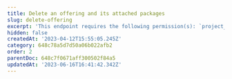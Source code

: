 ```yaml
---
title: Delete an offering and its attached packages
slug: delete-offering
excerpt: 'This endpoint requires the following permission(s): `project_configuration:offerings:read_write`.'
hidden: false
createdAt: '2023-04-12T15:55:05.245Z'
category: 648c78a5d7d50a06b022afb2
order: 2
parentDoc: 648c7f0671aff300502f84a5
updatedAt: '2023-06-16T16:41:42.342Z'
---
```

